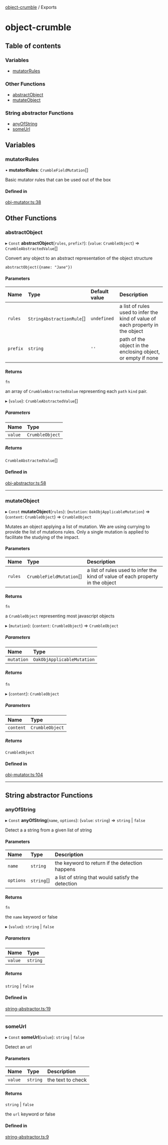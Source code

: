 [object-crumble](README.md) / Exports

# object-crumble

## Table of contents

### Variables

- [mutatorRules](modules.md#mutatorrules)

### Other Functions

- [abstractObject](modules.md#abstractobject)
- [mutateObject](modules.md#mutateobject)

### String abstractor Functions

- [anyOfString](modules.md#anyofstring)
- [someUrl](modules.md#someurl)

## Variables

### mutatorRules

• **mutatorRules**: `CrumbleFieldMutation`[]

Basic mutator rules that can be used out of the box

#### Defined in

[obj-mutator.ts:38](https://github.com/flarebyte/object-crumble/blob/94df795/src/obj-mutator.ts#L38)

## Other Functions

### abstractObject

▸ `Const` **abstractObject**(`rules`, `prefix?`): (`value`: `CrumbleObject`) => `CrumbleAbstractedValue`[]

Convert any object to an abstract representation of the object structure
```
abstractObject({name: "Jane"})
```

#### Parameters

| Name | Type | Default value | Description |
| :------ | :------ | :------ | :------ |
| `rules` | `StringAbstractionRule`[] | `undefined` | a list of rules used to infer the kind of value of each property in the object |
| `prefix` | `string` | `''` | path of the object in the enclosing object, or empty if none |

#### Returns

`fn`

an array of `CrumbleAbstractedValue` representing each `path` `kind` pair.

▸ (`value`): `CrumbleAbstractedValue`[]

##### Parameters

| Name | Type |
| :------ | :------ |
| `value` | `CrumbleObject` |

##### Returns

`CrumbleAbstractedValue`[]

#### Defined in

[obj-abstractor.ts:58](https://github.com/flarebyte/object-crumble/blob/94df795/src/obj-abstractor.ts#L58)

___

### mutateObject

▸ `Const` **mutateObject**(`rules`): (`mutation`: `OakObjApplicableMutation`) => (`content`: `CrumbleObject`) => `CrumbleObject`

Mutates an object applying a list of mutation.
We are using currying to provide the list of mutations rules.
Only a single mutation is applied to facilitate the studying of the impact.

#### Parameters

| Name | Type | Description |
| :------ | :------ | :------ |
| `rules` | `CrumbleFieldMutation`[] | a list of rules used to infer the kind of value of each property in the object |

#### Returns

`fn`

a `CrumbleObject` representing most javascript objects

▸ (`mutation`): (`content`: `CrumbleObject`) => `CrumbleObject`

##### Parameters

| Name | Type |
| :------ | :------ |
| `mutation` | `OakObjApplicableMutation` |

##### Returns

`fn`

▸ (`content`): `CrumbleObject`

##### Parameters

| Name | Type |
| :------ | :------ |
| `content` | `CrumbleObject` |

##### Returns

`CrumbleObject`

#### Defined in

[obj-mutator.ts:104](https://github.com/flarebyte/object-crumble/blob/94df795/src/obj-mutator.ts#L104)

___

## String abstractor Functions

### anyOfString

▸ `Const` **anyOfString**(`name`, `options`): (`value`: `string`) => `string` \| ``false``

Detect a a string from a given list of string

#### Parameters

| Name | Type | Description |
| :------ | :------ | :------ |
| `name` | `string` | the keyword to return if the detection happens |
| `options` | `string`[] | a list of string that would satisfy the detection |

#### Returns

`fn`

the `name` keyword or false

▸ (`value`): `string` \| ``false``

##### Parameters

| Name | Type |
| :------ | :------ |
| `value` | `string` |

##### Returns

`string` \| ``false``

#### Defined in

[string-abstractor.ts:19](https://github.com/flarebyte/object-crumble/blob/94df795/src/string-abstractor.ts#L19)

___

### someUrl

▸ `Const` **someUrl**(`value`): `string` \| ``false``

Detect an url

#### Parameters

| Name | Type | Description |
| :------ | :------ | :------ |
| `value` | `string` | the text to check |

#### Returns

`string` \| ``false``

the `url` keyword or false

#### Defined in

[string-abstractor.ts:9](https://github.com/flarebyte/object-crumble/blob/94df795/src/string-abstractor.ts#L9)
